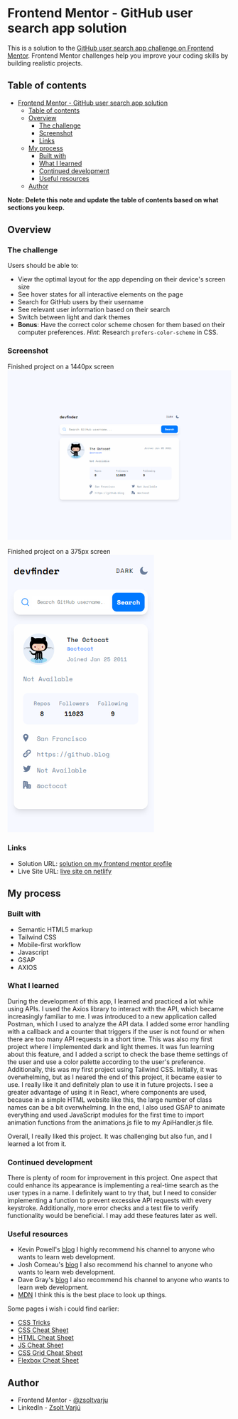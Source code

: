 # Frontend Mentor - GitHub user search app solution

This is a solution to the [GitHub user search app challenge on Frontend Mentor](https://www.frontendmentor.io/challenges/github-user-search-app-Q09YOgaH6). Frontend Mentor challenges help you improve your coding skills by building realistic projects. 

## Table of contents

- [Frontend Mentor - GitHub user search app solution](#frontend-mentor---github-user-search-app-solution)
  - [Table of contents](#table-of-contents)
  - [Overview](#overview)
    - [The challenge](#the-challenge)
    - [Screenshot](#screenshot)
    - [Links](#links)
  - [My process](#my-process)
    - [Built with](#built-with)
    - [What I learned](#what-i-learned)
    - [Continued development](#continued-development)
    - [Useful resources](#useful-resources)
  - [Author](#author)

**Note: Delete this note and update the table of contents based on what sections you keep.**

## Overview

### The challenge

Users should be able to:

- View the optimal layout for the app depending on their device's screen size
- See hover states for all interactive elements on the page
- Search for GitHub users by their username
- See relevant user information based on their search
- Switch between light and dark themes
- **Bonus**: Have the correct color scheme chosen for them based on their computer preferences. _Hint_: Research `prefers-color-scheme` in CSS.

### Screenshot

Finished project on a 1440px screen
![Finished project on 1440px](solution/PC.png)

Finished project on a 375px screen
<br />
![Finished project on 375px](solution/Phone.png)

### Links

- Solution URL: [solution on my frontend mentor profile](https://www.frontendmentor.io/profile/zsoltvarju/solutions)
- Live Site URL: [live site on netlify](https://resonant-travesseiro-a9cf6e.netlify.app/)

## My process

### Built with

- Semantic HTML5 markup
- Tailwind CSS
- Mobile-first workflow
- Javascript
- GSAP
- AXIOS


### What I learned

During the development of this app, I learned and practiced a lot while using APIs. I used the Axios library to interact with the API, which became increasingly familiar to me. I was introduced to a new application called Postman, which I used to analyze the API data. I added some error handling with a callback and a counter that triggers if the user is not found or when there are too many API requests in a short time. This was also my first project where I implemented dark and light themes. It was fun learning about this feature, and I added a script to check the base theme settings of the user and use a color palette according to the user's preference. Additionally, this was my first project using Tailwind CSS. Initially, it was overwhelming, but as I neared the end of this project, it became easier to use. I really like it and definitely plan to use it in future projects. I see a greater advantage of using it in React, where components are used, because in a simple HTML website like this, the large number of class names can be a bit overwhelming. In the end, I also used GSAP to animate everything and used JavaScript modules for the first time to import animation functions from the animations.js file to my ApiHandler.js file.

Overall, I really liked this project. It was challenging but also fun, and I learned a lot from it.

### Continued development

There is plenty of room for improvement in this project. One aspect that could enhance its appearance is implementing a real-time search as the user types in a name. I definitely want to try that, but I need to consider implementing a function to prevent excessive API requests with every keystroke. Additionally, more error checks and a test file to verify functionality would be beneficial. I may add these features later as well.

### Useful resources

- Kevin Powell's  [blog](https://www.kevinpowell.co/) I highly recommend his channel to anyone who wants to learn web development.
- Josh Comeau's [blog](https://www.joshwcomeau.com/) I also recommend his channel to anyone who wants to learn web development.
- Dave Gray's [blog](https://daveceddia.com/) I also recommend his channel to anyone who wants to learn web development.
- [MDN](https://developer.mozilla.org/en-US/) I think this is the best place to look up things.

Some pages i wish i could find earlier:
- [CSS Tricks](https://css-tricks.com/)
- [CSS Cheat Sheet](https://htmlcheatsheet.com/css/)
- [HTML Cheat Sheet](https://htmlcheatsheet.com/)
- [JS Cheat Sheet](https://htmlcheatsheet.com/js/)
- [CSS Grid Cheat Sheet](https://grid.malven.co/)
- [Flexbox Cheat Sheet](https://flexbox.malven.co/)

## Author

- Frontend Mentor - [@zsoltvarju](https://www.frontendmentor.io/profile/zsoltvarju)
- LinkedIn - [Zsolt Varjú](https://www.linkedin.com/in/zsolt-varj%C3%BA-019419234/)
